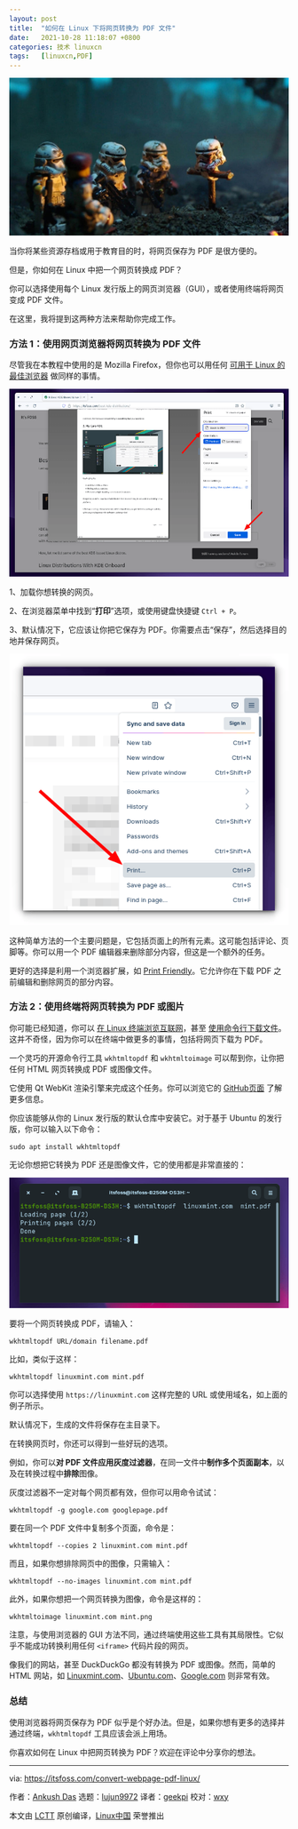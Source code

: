 ```yaml
---
layout: post
title:	"如何在 Linux 下将网页转换为 PDF 文件"
date:	2021-10-28 11:18:07 +0800 
categories:	技术 linuxcn 
tags:	[linuxcn,PDF]
---
```



![](/Asserts/Images/album/202110/28/111738tncncbml6jwcz6s8.jpg)


当你将某些资源存档或用于教育目的时，将网页保存为 PDF 是很方便的。


但是，你如何在 Linux 中把一个网页转换成 PDF？


你可以选择使用每个 Linux 发行版上的网页浏览器（GUI），或者使用终端将网页变成 PDF 文件。


在这里，我将提到这两种方法来帮助你完成工作。


### 方法 1：使用网页浏览器将网页转换为 PDF 文件


尽管我在本教程中使用的是 Mozilla Firefox，但你也可以用任何 [可用于 Linux 的最佳浏览器](https://itsfoss.com/best-browsers-ubuntu-linux/) 做同样的事情。


![](/Asserts/Images/album/202110/28/111807iuvumpvtfgm5rrmr.png)


1、加载你想转换的网页。


2、在浏览器菜单中找到“**打印**”选项，或使用键盘快捷键 `Ctrl + P`。


3、默认情况下，它应该让你把它保存为 PDF。你需要点击“保存”，然后选择目的地并保存网页。


![Save webpage as PDF in Mozilla Firefox](/Asserts/Images/album/202110/28/111808uwjawr8u91ajfbo1.png)


这种简单方法的一个主要问题是，它包括页面上的所有元素。这可能包括评论、页脚等。你可以用一个 PDF 编辑器来删除部分内容，但这是一个额外的任务。


更好的选择是利用一个浏览器扩展，如 [Print Friendly](https://www.printfriendly.com/)。它允许你在下载 PDF 之前编辑和删除网页的部分内容。


### 方法 2：使用终端将网页转换为 PDF 或图片


你可能已经知道，你可以 [在 Linux 终端浏览互联网](https://itsfoss.com/terminal-web-browsers/)，甚至 [使用命令行下载文件](https://itsfoss.com/download-files-from-linux-terminal/)。这并不奇怪，因为你可以在终端中做更多的事情，包括将网页下载为 PDF。


一个灵巧的开源命令行工具 `wkhtmltopdf` 和 `wkhtmltoimage` 可以帮到你，让你把任何 HTML 网页转换成 PDF 或图像文件。


它使用 Qt WebKit 渲染引擎来完成这个任务。你可以浏览它的 [GitHub页面](https://github.com/wkhtmltopdf/wkhtmltopdf) 了解更多信息。


你应该能够从你的 Linux 发行版的默认仓库中安装它。对于基于 Ubuntu 的发行版，你可以输入以下命令：



```
sudo apt install wkhtmltopdf

```

无论你想把它转换为 PDF 还是图像文件，它的使用都是非常直接的：


![](/Asserts/Images/album/202110/28/111808nmympbkwrgl3lwzv.png)


要将一个网页转换成 PDF，请输入：



```
wkhtmltopdf URL/domain filename.pdf

```

比如，类似于这样：



```
wkhtmltopdf linuxmint.com mint.pdf

```

你可以选择使用 `https://linuxmint.com` 这样完整的 URL 或使用域名，如上面的例子所示。


默认情况下，生成的文件将保存在主目录下。


在转换网页时，你还可以得到一些好玩的选项。


例如，你可以**对 PDF 文件应用灰度过滤器**，在同一文件中**制作多个页面副本**，以及在转换过程中**排除**图像。


灰度过滤器不一定对每个网页都有效，但你可以用命令试试：



```
wkhtmltopdf -g google.com googlepage.pdf

```

要在同一个 PDF 文件中复制多个页面，命令是：



```
wkhtmltopdf --copies 2 linuxmint.com mint.pdf

```

而且，如果你想排除网页中的图像，只需输入：



```
wkhtmltopdf --no-images linuxmint.com mint.pdf

```

此外，如果你想把一个网页转换为图像，命令是这样的：



```
wkhtmltoimage linuxmint.com mint.png

```

注意，与使用浏览器的 GUI 方法不同，通过终端使用这些工具有其局限性。它似乎不能成功转换利用任何 `<iframe>` 代码片段的网页。


像我们的网站，甚至 DuckDuckGo 都没有转换为 PDF 或图像。然而，简单的 HTML 网站，如 [Linuxmint.com](http://Linuxmint.com)、[Ubuntu.com](http://Ubuntu.com)、[Google.com](http://Google.com) 则非常有效。


### 总结


使用浏览器将网页保存为 PDF 似乎是个好办法。但是，如果你想有更多的选择并通过终端，`wkhtmltopdf` 工具应该会派上用场。


你喜欢如何在 Linux 中把网页转换为 PDF？欢迎在评论中分享你的想法。




---


via: <https://itsfoss.com/convert-webpage-pdf-linux/>


作者：[Ankush Das](https://itsfoss.com/author/ankush/) 选题：[lujun9972](https://github.com/lujun9972) 译者：[geekpi](https://github.com/geekpi) 校对：[wxy](https://github.com/wxy)


本文由 [LCTT](https://github.com/LCTT/TranslateProject) 原创编译，[Linux中国](https://linux.cn/) 荣誉推出
